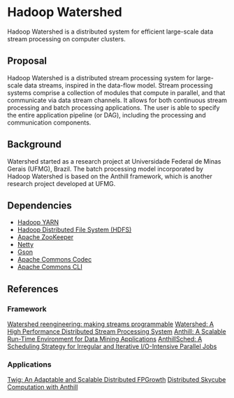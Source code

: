 Hadoop Watershed
================

Hadoop Watershed is a distributed system for efficient large-scale data stream processing on computer clusters.

## Proposal

Hadoop Watershed is a distributed stream processing system for large-scale data streams, inspired in the data-flow model.
Stream processing systems comprise a collection of modules that compute in parallel, and that communicate via data stream channels.
It allows for both continuous stream processing and batch processing applications.
The user is able to specify the entire application pipeline (or DAG), including the processing and communication components.

## Background

Watershed started as a research project at Universidade Federal de Minas Gerais (UFMG), Brazil.
The batch processing model incorporated by Hadoop Watershed is based on the Anthill framework, which is another research project developed at UFMG.

## Dependencies

* [Hadoop YARN](http://hadoop.apache.org/)
* [Hadoop Distributed File System (HDFS)](http://hadoop.apache.org/) 
* [Apache ZooKeeper](http://zookeeper.apache.org/)
* [Netty](http://netty.io/)
* [Gson](https://code.google.com/p/google-gson/)
* [Apache Commons Codec](http://commons.apache.org/proper/commons-codec/)
* [Apache Commons CLI](http://commons.apache.org/proper/commons-cli/)

## References
### Framework
[Watershed reengineering: making streams programmable](http://homepages.dcc.ufmg.br/~rcor/wpba14.pdf)
[Watershed: A High Performance Distributed Stream Processing System](https://14b121fd-a-62cb3a1a-s-sites.googlegroups.com/site/rsilvaoliveira/home/2011-SBAC_PAD-watershed.pdf?attachauth=ANoY7crlFZFt2eyV6ER6ENyFNhlnaQ1mtA_wP660LrjkOF2CKBpzwtrL3o6VL8k510nb3f3MuzuEClRe0IlPVGK4wh0CgsAbXvf4rz7rGssUUK4fnNwcWwD7LtzsLvpGiH03WLKce1EjUoJdnWgYG2nZW31G9DQ8fCkzqaEQjQPsobfONPrrQ0ihT4c-pCNGMpuloHVhm5UCPRf5K-qcHq6sYKSE8n6GtDF4ICHxQDmogEcJ1WPIbjo%3D&attredirects=0)
[Anthill: A Scalable Run-Time Environment for Data Mining Applications](http://homepages.dcc.ufmg.br/~dorgival/artigos/sbac2005.pdf)
[AnthillSched: A Scheduling Strategy for Irregular and Iterative I/O-Intensive Parallel Jobs](http://homepages.dcc.ufmg.br/~pcalais/papers/JSSPP.pdf)
### Applications
[Twig: An Adaptable and Scalable Distributed FPGrowth](http://homepages.dcc.ufmg.br/~rcor/ipdps15.pdf)
[Distributed Skycube Computation with Anthill](http://homepages.dcc.ufmg.br/~lcerf/publications/articles/Distributed%20Skycube%20Computation%20with%20Anthill.pdf)

